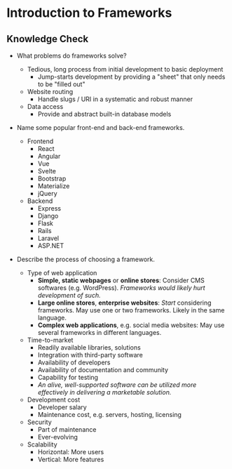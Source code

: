 # Introduction to Frameworks

## Knowledge Check

- What problems do frameworks solve?

  - Tedious, long process from initial development to basic deployment
    - Jump-starts development by providing a "sheet" that only needs to be "filled out"
  - Website routing
    - Handle slugs / URI in a systematic and robust manner
  - Data access
    - Provide and abstract built-in database models

- Name some popular front-end and back-end frameworks.

  - Frontend
    - React
    - Angular
    - Vue
    - Svelte
    - Bootstrap
    - Materialize
    - jQuery
  - Backend
    - Express
    - Django
    - Flask
    - Rails
    - Laravel <!-- cspell:disable-line -->
    - ASP.NET

- Describe the process of choosing a framework.

  - Type of web application
    - **Simple, static webpages** or **online stores**: Consider CMS softwares (e.g. WordPress). _Frameworks would likely hurt development of such._
    - **Large online stores**, **enterprise websites**: _Start_ considering frameworks. May use one or two frameworks. Likely in the same language.
    - **Complex web applications**, e.g. social media websites: May use several frameworks in different languages.
  - Time-to-market
    - Readily available libraries, solutions
    - Integration with third-party software
    - Availability of developers
    - Availability of documentation and community
    - Capability for testing
    - _An alive, well-supported software can be utilized more effectively in delivering a marketable solution._
  - Development cost
    - Developer salary
    - Maintenance cost, e.g. servers, hosting, licensing
  - Security
    - Part of maintenance
    - Ever-evolving
  - Scalability
    - Horizontal: More users
    - Vertical: More features
